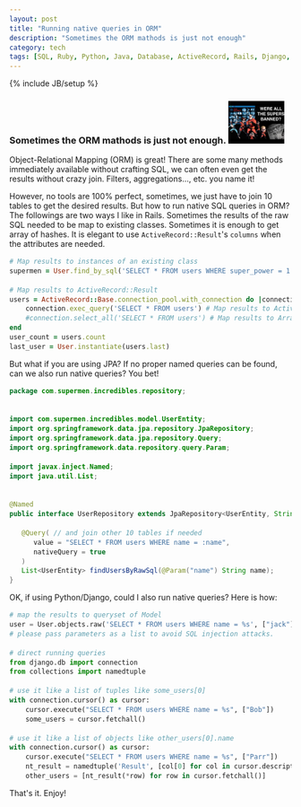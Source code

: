 ```yaml
---
layout: post
title: "Running native queries in ORM"
description: "Sometimes the ORM mathods is just not enough"
category: tech
tags: [SQL, Ruby, Python, Java, Database, ActiveRecord, Rails, Django, Spring, JPA]
---
```

{% include JB/setup %}
### Sometimes the ORM mathods is just not enough. <img src="/assets/imgs/db_queries.jpg"  alt="finding out who knows the top secret" width="20%"/>

Object-Relational Mapping (ORM) is great! There are some many methods immediately available without crafting SQL, we can often even get the results without crazy join.  Filters, aggregations..., etc. you name it!

However, no tools are 100% perfect, sometimes, we just have to join 10 tables to get the desired results.  But how to run native SQL queries in ORM?  The followings are two ways I like in Rails.  Sometimes the results of the raw SQL needed to be map to existing classes.  Sometimes it is enough to get array of hashes.  It is elegant to use `ActiveRecord::Result`'s `columns` when the attributes are needed.

```ruby
# Map results to instances of an existing class
supermen = User.find_by_sql('SELECT * FROM users WHERE super_power = 1')

# Map results to ActiveRecord::Result
users = ActiveRecord::Base.connection_pool.with_connection do |connection|
	connection.exec_query('SELECT * FROM users') # Map results to ActiveRecord::Result
	#connection.select_all('SELECT * FROM users') # Map results to Array of Hashes
end
user_count = users.count
last_user = User.instantiate(users.last)
```
But what if you are using JPA?  If no proper named queries can be found, can we also run native queries?  You bet!

```java
package com.supermen.incredibles.repository;


import com.supermen.incredibles.model.UserEntity;
import org.springframework.data.jpa.repository.JpaRepository;
import org.springframework.data.jpa.repository.Query;
import org.springframework.data.repository.query.Param;

import javax.inject.Named;
import java.util.List;


@Named
public interface UserRepository extends JpaRepository<UserEntity, String> {

   @Query( // and join other 10 tables if needed
      value = "SELECT * FROM users WHERE name = :name",
      nativeQuery = true
   )
   List<UserEntity> findUsersByRawSql(@Param("name") String name);
}
```

OK, if using Python/Django, could I also run native queries?  Here is how:

```python
# map the results to queryset of Model
user = User.objects.raw('SELECT * FROM users WHERE name = %s', ["jack"])
# please pass parameters as a list to avoid SQL injection attacks.

# direct running queries
from django.db import connection
from collections import namedtuple

# use it like a list of tuples like some_users[0]
with connection.cursor() as cursor:
	cursor.execute("SELECT * FROM users WHERE name = %s", ["Bob"])
	some_users = cursor.fetchall()

# use it like a list of objects like other_users[0].name
with connection.cursor() as cursor:
	cursor.execute("SELECT * FROM users WHERE name = %s", ["Parr"])
	nt_result = namedtuple('Result', [col[0] for col in cursor.description])
	other_users = [nt_result(*row) for row in cursor.fetchall()]
```

That's it. Enjoy!
